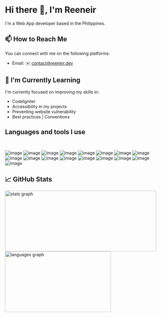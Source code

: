 # Hi there 👋, I'm Reeneir

I'm a Web App developer based in the Philippines.

## 📫 How to Reach Me

You can connect with me on the following platforms:

- Email: ✉️ <a href="mailto:contact@reeneir.dev">contact@reeneir.dev	</a>

## 🌱 I'm Currently Learning

I'm currently focused on improving my skills in:

- CodeIgniter
- Accessibility in my projects
- Preventing website vulnerability
- Best practices | Conventions


## Languages and tools I use 
</br>

<!-- React / Remix / Nextjs / JS/ HTML / CSS / SCSS / TailwindCSS / Prettier / GRAPHQL / RESTAPI / MYSQL / NoSQL / NodeJS / PHP -->
<!-- Credits to alexandreanlim et. al for the badges https://github.com/alexandresanlim/Badges4-README.md-Profile, thank you! from Reeneir. -->
![image](https://img.shields.io/badge/HTML5-E34F26?style=for-the-badge&logo=html5&logoColor=white)
![image](https://img.shields.io/badge/CSS3-1572B6?style=for-the-badge&logo=css3&logoColor=white)
![image](https://img.shields.io/badge/JavaScript-323330?style=for-the-badge&logo=javascript&logoColor=F7DF1E)
![image](https://img.shields.io/badge/TypeScript-007ACC?style=for-the-badge&logo=typescript&logoColor=white)
![image](https://img.shields.io/badge/React-20232A?style=for-the-badge&logo=react&logoColor=61DAFB)
![image](https://img.shields.io/badge/next.js-000000?style=for-the-badge&logo=nextdotjs&logoColor=white)
![image](https://img.shields.io/badge/PHP-777BB4?style=for-the-badge&logo=php&logoColor=white)
![image](https://img.shields.io/badge/Node.js-339933?style=for-the-badge&logo=nodedotjs&logoColor=white)
![image](https://img.shields.io/badge/eslint-3A33D1?style=for-the-badge&logo=eslint&logoColor=white)
![image](https://img.shields.io/badge/prettier-1A2C34?style=for-the-badge&logo=prettier&logoColor=F7BA3E)
![image](https://img.shields.io/badge/Tailwind_CSS-38B2AC?style=for-the-badge&logo=tailwind-css&logoColor=white)
![image](https://img.shields.io/badge/npm-CB3837?style=for-the-badge&logo=npm&logoColor=white)
![image](https://img.shields.io/badge/GraphQl-E10098?style=for-the-badge&logo=graphql&logoColor=white)
![image](https://img.shields.io/badge/MySQL-005C84?style=for-the-badge&logo=mysql&logoColor=white)
![image](https://img.shields.io/badge/Figma-F24E1E?style=for-the-badge&logo=figma&logoColor=white)
![image](https://img.shields.io/badge/JWT-000000?style=for-the-badge&logo=JSON%20web%20tokens&logoColor=white)
![image](https://img.shields.io/badge/json-5E5C5C?style=for-the-badge&logo=json&logoColor=white)
<!-- ![image]() -->

<!-- Credits to Anuraghazra for github-readme-stats https://github.com/anuraghazra/github-readme-stats, thank you! from Reeneir. -->

## 📈 GitHub Stats
<img src="https://github-readme-stats-jc4skyuea-reeoms-projects.vercel.app/api?username=reeom&hide_title=false&hide_rank=false&show_icons=true&include_all_commits=true&count_private=true&disable_animations=false&theme=ambient_gradient&locale=en&hide_border=false" height="200" alt="stats graph" width="500" /><img src="https://github-readme-stats-jc4skyuea-reeoms-projects.vercel.app/api/top-langs?username=reeom&locale=en&hide_title=false&layout=compact&langs_count=7&theme=ambient_gradient&hide_border=false&exclude_repo=facility-reservation-system" height="200" width="350" alt="languages graph"  />

